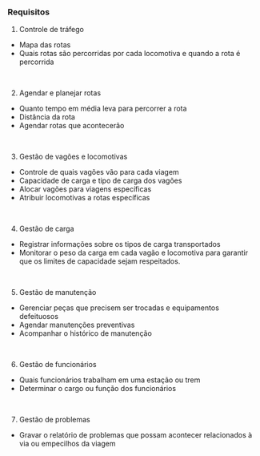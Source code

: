 ### Requisitos
1. Controle de tráfego
- Mapa das rotas
- Quais rotas são percorridas por cada locomotiva e quando a rota é percorrida

<br>

2. Agendar e planejar rotas
- Quanto tempo em média leva para percorrer a rota
- Distância da rota
- Agendar rotas que acontecerão

<br>

3. Gestão de vagões e locomotivas
- Controle de quais vagões vão para cada viagem
- Capacidade de carga e tipo de carga dos vagões
- Alocar vagões para viagens específicas
- Atribuir locomotivas a rotas específicas

<br>

4. Gestão de carga
- Registrar informações sobre os tipos de carga transportados
- Monitorar o peso da carga em cada vagão e locomotiva para garantir que os limites de capacidade sejam respeitados.

<br>

5. Gestão de manutenção
- Gerenciar peças que precisem ser trocadas e equipamentos defeituosos
- Agendar manutenções preventivas
- Acompanhar o histórico de manutenção

<br>

6. Gestão de funcionários
- Quais funcionários trabalham em uma estação ou trem
- Determinar o cargo ou função dos funcionários

<br>

7. Gestão de problemas
- Gravar o relatório de problemas que possam acontecer relacionados à via ou empecilhos da viagem
